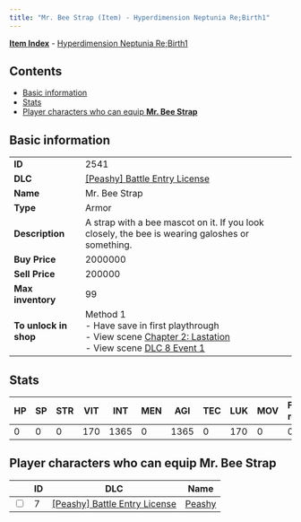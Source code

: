 ```yaml
---
title: "Mr. Bee Strap (Item) - Hyperdimension Neptunia Re;Birth1"
---
```


[**Item Index**](/neptunia/rb1/item/index.html) - [Hyperdimension Neptunia Re;Birth1](/neptunia/rb1)

## Contents

- [Basic information](#basic-information)
- [Stats](#stats)
- [Player characters who can equip **Mr. Bee Strap**](#player-characters-who-can-equip-mr-bee-strap)

## Basic information

|   |   |
| -- | -- |
| **ID** | 2541 |
| **DLC** | [[Peashy] Battle Entry License](/neptunia/rb1/dlc/8-peashy.html) |
| **Name** | Mr. Bee Strap |
| **Type** | Armor |
| **Description** | A strap with a bee mascot on it. If you look closely, the bee is wearing galoshes or something. |
| **Buy Price** | 2000000 |
| **Sell Price** | 200000 |
| **Max inventory** | 99 |
| **To unlock in shop** | Method 1<br />- Have save in first playthrough<br />- View scene [Chapter 2: Lastation](/neptunia/rb1/scene/1-202-chapter-2-lastation.html)<br />- View scene [DLC 8 Event 1](/neptunia/rb1/scene/8-5020-dlc-8-event-1.html) |

## Stats

| HP | SP | STR | VIT | INT | MEN | AGI | TEC | LUK | MOV | Fire res. | Ice res. | Wind res. | Lightning res. |
| -- | -- | --- | --- | --- | --- | --- | --- | --- | --- | --------- | -------- | --------- | -------------- |
| 0 | 0 | 0 | 170 | 1365 | 0 | 1365 | 0 | 170 | 0 | 0 | 0 | 0 | 0 |

## Player characters who can equip **Mr. Bee Strap**

|    | ID | DLC | Name |
| -- | -- | --- | ---- |
| <input type="checkbox" id="rb1-player-8-7" class="trackbox" /> | 7 | [[Peashy] Battle Entry License](/neptunia/rb1/dlc/8-peashy.html) | [Peashy](/neptunia/rb1/player/8-7-peashy.html) |